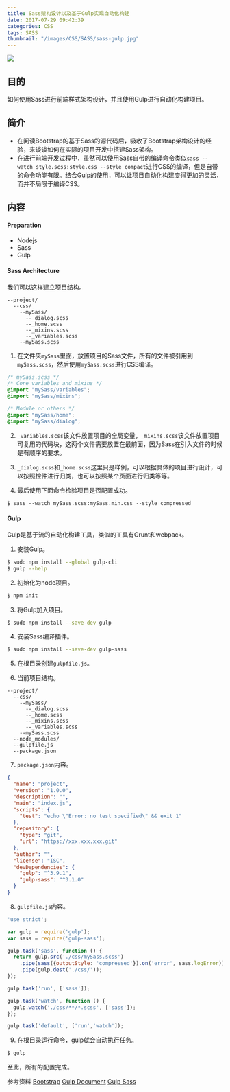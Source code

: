 ```yaml
---
title: Sass架构设计以及基于Gulp实现自动化构建
date: 2017-07-29 09:42:39
categories: CSS
tags: SASS
thumbnail: "/images/CSS/SASS/sass-gulp.jpg"
---
```

![](/images/CSS/SASS/sass-gulp.jpg)

## 目的
如何使用Sass进行前端样式架构设计，并且使用Gulp进行自动化构建项目。

<!--more-->

## 简介
+ 在阅读Bootstrap的基于Sass的源代码后，吸收了Bootstrap架构设计的经验，来谈谈如何在实际的项目开发中搭建Sass架构。
+ 在进行前端开发过程中，虽然可以使用Sass自带的编译命令类似`sass --watch style.scss:style.css --style compact`进行CSS的编译，但是自带的命令功能有限。结合Gulp的使用，可以让项目自动化构建变得更加的灵活，而并不局限于编译CSS。

## 内容
#### Preparation
+ Nodejs
+ Sass
+ Gulp

#### Sass Architecture
我们可以这样建立项目结构。
```
--project/
  --css/    
    --mySass/      
      --_dialog.scss
      --_home.scss
      --_mixins.scss
      --_variables.scss
    --mySass.scss
```

1. 在文件夹`mySass`里面，放置项目的Sass文件，所有的文件被引用到`mySass.scss`，然后使用`mySass.scss`进行CSS编译。
```css
/* mySass.scss */
/* Core variables and mixins */
@import "mySass/variables";
@import "mySass/mixins";

/* Module or others */
@import "mySass/home";
@import "mySass/dialog";
```

2. `_variables.scss`该文件放置项目的全局变量，`_mixins.scss`该文件放置项目可复用的代码块，这两个文件需要放置在最前面，因为Sass在引入文件的时候是有顺序的要求。

3. `_dialog.scss`和`_home.scss`这里只是样例，可以根据具体的项目进行设计，可以按照控件进行归类，也可以按照某个页面进行归类等等。

4. 最后使用下面命令检验项目是否配置成功。
```
$ sass --watch mySass.scss:mySass.min.css --style compressed
```

#### Gulp
Gulp是基于流的自动化构建工具，类似的工具有Grunt和webpack。

1. 安装Gulp。
```bash
$ sudo npm install --global gulp-cli
$ gulp --help
```

2. 初始化为node项目。
```bash
$ npm init
```

3. 将Gulp加入项目。
```bash
$ sudo npm install --save-dev gulp
```

4. 安装Sass编译插件。
```bash
$ sudo npm install --save-dev gulp-sass
```

5. 在根目录创建`gulpfile.js`。

6. 当前项目结构。
```
--project/
  --css/    
    --mySass/      
      --_dialog.scss
      --_home.scss
      --_mixins.scss
      --_variables.scss
    --mySass.scss
  --node_modules/
  --gulpfile.js
  --package.json
```

7. `package.json`内容。
```json
{
  "name": "project",
  "version": "1.0.0",
  "description": "",
  "main": "index.js",
  "scripts": {
    "test": "echo \"Error: no test specified\" && exit 1"
  },
  "repository": {
    "type": "git",
    "url": "https://xxx.xxx.xxx.git"
  },
  "author": "",
  "license": "ISC",
  "devDependencies": {
    "gulp": "^3.9.1",
    "gulp-sass": "^3.1.0"
  }
}
```

8. `gulpfile.js`内容。
```javascript
'use strict';

var gulp = require('gulp');
var sass = require('gulp-sass');

gulp.task('sass', function () {
  return gulp.src('./css/mySass.scss')
    .pipe(sass({outputStyle: 'compressed'}).on('error', sass.logError))
    .pipe(gulp.dest('./css/'));
});

gulp.task('run', ['sass']);

gulp.task('watch', function () {
  gulp.watch('./css/**/*.scss', ['sass']);
});

gulp.task('default', ['run','watch']);

```

9. 在根目录运行命令，gulp就会自动执行任务。
```bash
$ gulp
```
至此，所有的配置完成。

参考资料
[Bootstrap](http://getbootstrap.com/getting-started/#download)
[Gulp Document](https://github.com/gulpjs/gulp/blob/master/docs/API.md)
[Gulp Sass](https://www.npmjs.com/package/gulp-sass)
